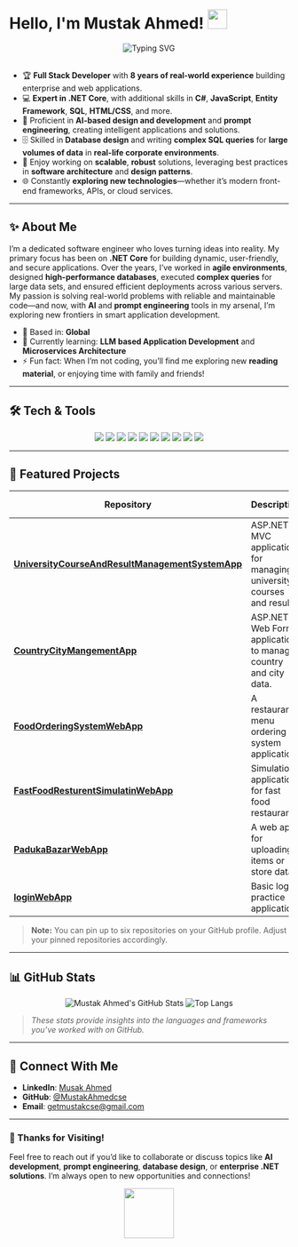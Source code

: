<!-- 
Replace "MustakAhmedcse" with your actual GitHub username if needed.
Place this README.md in a repo named exactly the same as your username. 
-->

# Hello, I'm Mustak Ahmed! <img src="https://media.giphy.com/media/hvRJCLFzcasrR4ia7z/giphy.gif" width="35">

<div align="center">
  <img src="https://readme-typing-svg.demolab.com?font=Fira+Code&size=22&duration=3000&pause=500&center=true&width=435&lines=Full+Stack+Software+Engineer;8%2B+Years+of+Professional+Experience;Expert+in+.NET+Core;AI%2C+Prompting%2C+Database+Enthusiast" alt="Typing SVG" />
</div>

<br />

- 🏆 **Full Stack Developer** with **8 years of real-world experience** building enterprise and web applications.  
- 💻 **Expert in .NET Core**, with additional skills in **C#**, **JavaScript**, **Entity Framework**, **SQL**, **HTML/CSS**, and more.  
- 🤖 Proficient in **AI-based design and development** and **prompt engineering**, creating intelligent applications and solutions.  
- 🗄️ Skilled in **Database design** and writing **complex SQL queries** for **large volumes of data** in **real-life corporate environments**.  
- 🚀 Enjoy working on **scalable**, **robust** solutions, leveraging best practices in **software architecture** and **design patterns**.  
- 🌐 Constantly **exploring new technologies**—whether it’s modern front-end frameworks, APIs, or cloud services.

---

## ✨ About Me

I’m a dedicated software engineer who loves turning ideas into reality. My primary focus has been on **.NET Core** for building dynamic, user-friendly, and secure applications. Over the years, I’ve worked in **agile environments**, designed **high-performance databases**, executed **complex queries** for large data sets, and ensured efficient deployments across various servers. My passion is solving real-world problems with reliable and maintainable code—and now, with **AI** and **prompt engineering** tools in my arsenal, I’m exploring new frontiers in smart application development.

- 📍 Based in: **Global**  
- 🌱 Currently learning: **LLM based Application Development** and **Microservices Architecture**  
- ⚡ Fun fact: When I’m not coding, you’ll find me exploring new **reading material**, or enjoying time with family and friends!

---

## 🛠️ Tech & Tools

<div align="center">
  <img src="https://img.shields.io/badge/.NET%20Framework-512BD4?style=flat&logo=.net&logoColor=white" />
  <img src="https://img.shields.io/badge/C%23-239120?style=flat&logo=c-sharp&logoColor=white" />
  <img src="https://img.shields.io/badge/JavaScript-F7DF1E?style=flat&logo=javascript&logoColor=black" />
  <img src="https://img.shields.io/badge/SQL-CC2927?style=flat&logo=microsoft%20sql%20server&logoColor=white" />
  <img src="https://img.shields.io/badge/Entity%20Framework-512BD4?style=flat&logo=.net&logoColor=white" />
  <img src="https://img.shields.io/badge/HTML5-E34F26?style=flat&logo=html5&logoColor=white" />
  <img src="https://img.shields.io/badge/CSS3-1572B6?style=flat&logo=css3&logoColor=white" />
  <img src="https://img.shields.io/badge/Git-F05032?style=flat&logo=git&logoColor=white" />
  <img src="https://img.shields.io/badge/Prompt%20Engineering-4285F4?style=flat&logo=google&logoColor=white" />
  <img src="https://img.shields.io/badge/AI%20Development-FF6F00?style=flat&logo=google%20cloud&logoColor=white" />
</div>

---

## 📌 Featured Projects

| Repository | Description | Tech Stack |
|------------|------------|------------|
| [**UniversityCourseAndResultManagementSystemApp**](https://github.com/MustakAhmedcse/UniversityCourseAndResultManagementSystemApp) | ASP.NET MVC application for managing university courses and results. | `.NET MVC`, `C#`, `SQL` |
| [**CountryCityMangementApp**](https://github.com/MustakAhmedcse/CountryCityMangementApp) | ASP.NET Web Form application to manage country and city data. | `ASP.NET`, `JavaScript`, `SQL` |
| [**FoodOrderingSystemWebApp**](https://github.com/MustakAhmedcse/FoodOrderingSystemWebApp) | A restaurant menu ordering system application. | `.NET MVC`, `JavaScript`, `SQL` |
| [**FastFoodResturentSimulatinWebApp**](https://github.com/MustakAhmedcse/FastFoodResturentSimulatinWebApp) | Simulation application for fast food restaurants. | `ASP.NET`, `JavaScript` |
| [**PadukaBazarWebApp**](https://github.com/MustakAhmedcse/PadukaBazarWebApp) | A web app for uploading items or store data. | `.NET MVC`, `SQL` |
| [**loginWebApp**](https://github.com/MustakAhmedcse/loginWebApp) | Basic login practice application. | `.NET MVC`, `CSS` |

> **Note:** You can pin up to six repositories on your GitHub profile. Adjust your pinned repositories accordingly.

---

## 📊 GitHub Stats

<div align="center">

![Mustak Ahmed's GitHub Stats](https://github-readme-stats.vercel.app/api?username=MustakAhmedcse&show_icons=true&theme=radical)
![Top Langs](https://github-readme-stats.vercel.app/api/top-langs/?username=MustakAhmedcse&layout=compact&theme=radical)

</div>

> _These stats provide insights into the languages and frameworks you’ve worked with on GitHub._

---

## 🤝 Connect With Me

- **LinkedIn**: [Musak Ahmed](https://www.linkedin.com/in/mustak-ahmed-2b70aaa4/)  
- **GitHub**: [@MustakAhmedcse](https://github.com/MustakAhmedcse)  
- **Email**: [getmustakcse@gmail.com](mailto:getmustakcse@gmail.com)  

---

### 🤗 Thanks for Visiting!

Feel free to reach out if you’d like to collaborate or discuss topics like **AI development**, **prompt engineering**, **database design**, or **enterprise .NET solutions**. I’m always open to new opportunities and connections!

<p align="center">
  <img src="https://media.giphy.com/media/jTNG3RF6EwbkpD4LZx/giphy.gif" width="90">
</p>
